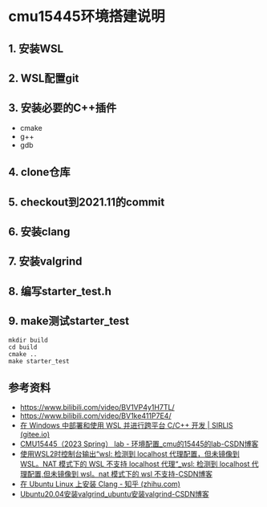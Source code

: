 # cmu15445环境搭建说明

## 1. 安装WSL

## 2. WSL配置git

## 3. 安装必要的C++插件

* cmake
* g++
* gdb

## 4. clone仓库

## 5. checkout到2021.11的commit

## 6. 安装clang

## 7. 安装valgrind

## 8. 编写starter_test.h

## 9. make测试starter_test

```shell
mkdir build
cd build
cmake ..
make starter_test
```

## 参考资料

* https://www.bilibili.com/video/BV1VP4y1H7TL/
* https://www.bilibili.com/video/BV1ke411P7E4/
* [在 Windows 中部署和使用 WSL 并进行跨平台 C/C++ 开发 | SIRLIS (gitee.io)](https://sirlis.gitee.io/posts/linux-WSL/)
* [CMU15445（2023 Spring） lab - 环境配置_cmu的15445的lab-CSDN博客](https://blog.csdn.net/J__M__C/article/details/129858032)
* [使用WSL2时控制台输出“wsl: 检测到 localhost 代理配置，但未镜像到 WSL。NAT 模式下的 WSL 不支持 localhost 代理“_wsl: 检测到 localhost 代理配置,但未镜像到 wsl。nat 模式下的 wsl 不支持-CSDN博客](https://blog.csdn.net/weixin_62355896/article/details/134458330)
* [在 Ubuntu Linux 上安装 Clang - 知乎 (zhihu.com)](https://zhuanlan.zhihu.com/p/647388977)
* [Ubuntu20.04安装valgrind_ubuntu安装valgrind-CSDN博客](https://blog.csdn.net/g241893312/article/details/124796995)
